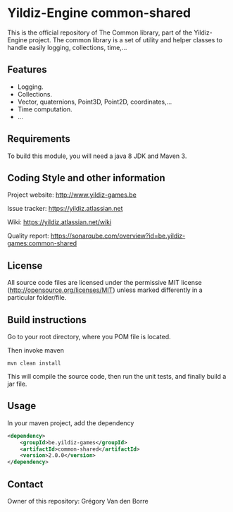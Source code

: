 # Yildiz-Engine common-shared

This is the official repository of The Common library, part of the Yildiz-Engine project.
The common library is a set of utility and helper classes to handle easily logging, collections, time,...

## Features

* Logging.
* Collections.
* Vector, quaternions, Point3D, Point2D, coordinates,...
* Time computation.
* ...

## Requirements

To build this module, you will need a java 8 JDK and Maven 3.

## Coding Style and other information

Project website:
http://www.yildiz-games.be

Issue tracker:
https://yildiz.atlassian.net

Wiki:
https://yildiz.atlassian.net/wiki

Quality report:
https://sonarqube.com/overview?id=be.yildiz-games:common-shared

## License

All source code files are licensed under the permissive MIT license
(http://opensource.org/licenses/MIT) unless marked differently in a particular folder/file.

## Build instructions

Go to your root directory, where you POM file is located.

Then invoke maven

	mvn clean install

This will compile the source code, then run the unit tests, and finally build a jar file.

## Usage

In your maven project, add the dependency

```xml
<dependency>
    <groupId>be.yildiz-games</groupId>
    <artifactId>common-shared</artifactId>
    <version>2.0.0</version>
</dependency>
```

## Contact
Owner of this repository: Grégory Van den Borre